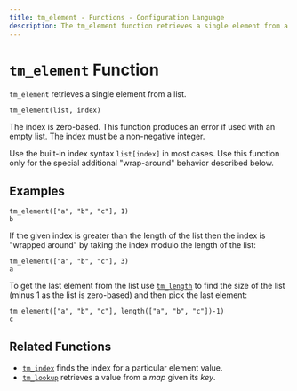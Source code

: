 ```yaml
---
title: tm_element - Functions - Configuration Language
description: The tm_element function retrieves a single element from a list.
---
```


# `tm_element` Function

`tm_element` retrieves a single element from a list.

```hcl
tm_element(list, index)
```

The index is zero-based. This function produces an error if used with an
empty list. The index must be a non-negative integer.

Use the built-in index syntax `list[index]` in most cases. Use this function
only for the special additional "wrap-around" behavior described below.

## Examples

```
tm_element(["a", "b", "c"], 1)
b
```

If the given index is greater than the length of the list then the index is
"wrapped around" by taking the index modulo the length of the list:

```
tm_element(["a", "b", "c"], 3)
a
```

To get the last element from the list use [`tm_length`](./tm_length.md) to find
the size of the list (minus 1 as the list is zero-based) and then pick the
last element:

```
tm_element(["a", "b", "c"], length(["a", "b", "c"])-1)
c
```

## Related Functions

* [`tm_index`](./tm_index.md) finds the index for a particular element value.
* [`tm_lookup`](./tm_lookup.md) retrieves a value from a _map_ given its _key_.

